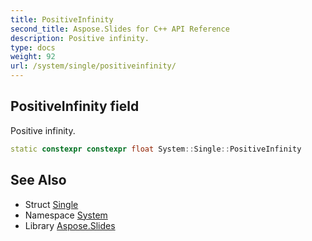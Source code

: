 ```yaml
---
title: PositiveInfinity
second_title: Aspose.Slides for C++ API Reference
description: Positive infinity.
type: docs
weight: 92
url: /system/single/positiveinfinity/
---
```

## PositiveInfinity field


Positive infinity.

```cpp
static constexpr constexpr float System::Single::PositiveInfinity
```

## See Also

* Struct [Single](../)
* Namespace [System](../../)
* Library [Aspose.Slides](../../../)